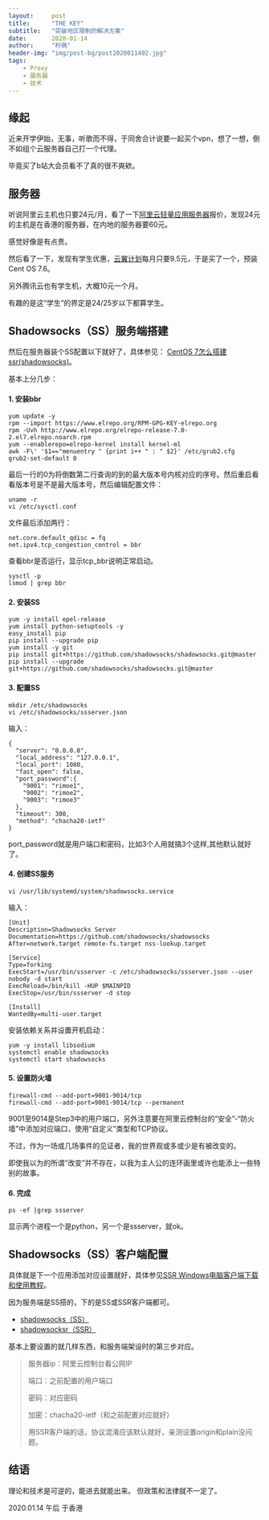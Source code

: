 ```yaml
---
layout:     post
title:      "THE KEY"
subtitle:   "突破地区限制的解决方案"
date:       2020-01-14
author:     "柠萌"
header-img: "img/post-bg/post2020011402.jpg"
tags:
    - Proxy
    - 服务器
    - 技术
---
```


## 缘起

近来开学伊始，无事，听歌而不得，于同舍合计说要一起买个vpn，想了一想，倒不如组个云服务器自己打一个代理。

毕竟买了b站大会员看不了真的很不爽欸。

## 服务器

听说阿里云主机也只要24元/月，看了一下[阿里云轻量应用服务器](https://cn.aliyun.com/product/swas)报价，发现24元的主机是在香港的服务器，在内地的服务器要60元。

感觉好像是有点贵。

然后看了一下，发现有学生优惠，[云翼计划](https://promotion.aliyun.com/ntms/act/campus2018.html?utm_content=se_1003914638&gclid=CjwKCAiAx_DwBRAfEiwA3vwZYiKB5A5hF97p-yrIJgcsX6I4UgI3UpY4x8MovvFhFExb4ZKWywP1bxoCZgMQAvD_BwE)每月只要9.5元，于是买了一个，预装Cent OS 7.6。

另外腾讯云也有学生机，大概10元一个月。

有趣的是这“学生”的界定是24/25岁以下都算学生。

## Shadowsocks（SS）服务端搭建

然后在服务器装个SS配置以下就好了，具体参见：
[CentOS 7怎么搭建ssr(shadowsocks)](https://www.linuxrumen.com/fwqdj/875.html)。

基本上分几步：

#### 1. 安装bbr
``` shell
yum update -y
rpm --import https://www.elrepo.org/RPM-GPG-KEY-elrepo.org
rpm -Uvh http://www.elrepo.org/elrepo-release-7.0-2.el7.elrepo.noarch.rpm
yum --enablerepo=elrepo-kernel install kernel-ml
awk -F\' '$1=="menuentry " {print i++ " : " $2}' /etc/grub2.cfg
grub2-set-default 0
```

最后一行的0为将倒数第二行查询的到的最大版本号内核对应的序号。然后重启看看版本号是不是最大版本号，然后编辑配置文件：

``` shell
uname -r
vi /etc/sysctl.conf
```

文件最后添加两行：

```
net.core.default_qdisc = fq
net.ipv4.tcp_congestion_control = bbr
```

查看bbr是否运行，显示tcp_bbr说明正常启动。

``` shell
sysctl -p
lsmod | grep bbr
```

#### 2. 安装SS

``` shell
yum -y install epel-release
yum install python-setuptools -y
easy_install pip
pip install --upgrade pip
yum install -y git
pip install git+https://github.com/shadowsocks/shadowsocks.git@master
pip install --upgrade git+https://github.com/shadowsocks/shadowsocks.git@master
```

#### 3. 配置SS

``` shell
mkdir /etc/shadowsocks
vi /etc/shadowsocks/ssserver.json
```

输入：

```
{
  "server": "0.0.0.0",
  "local_address": "127.0.0.1",
  "local_port": 1080,
  "fast_open": false,
  "port_password":{
    "9001": "rimoe1",
    "9002": "rimoe2",
    "9003": "rimoe3"
  },
  "timeout": 300,
  "method": "chacha20-ietf"
}
```

port_password就是用户端口和密码，比如3个人用就搞3个这样,其他默认就好了。

#### 4. 创建SS服务

``` shell
vi /usr/lib/systemd/system/shadowsocks.service
```

输入：

```
[Unit]
Description=Shadowsocks Server
Documentation=https://github.com/shadowsocks/shadowsocks
After=network.target remote-fs.target nss-lookup.target

[Service]
Type=forking
ExecStart=/usr/bin/ssserver -c /etc/shadowsocks/ssserver.json --user nobody -d start
ExecReload=/bin/kill -HUP $MAINPID
ExecStop=/usr/bin/ssserver -d stop

[Install]
WantedBy=multi-user.target
```

安装依赖关系并设置开机启动：

``` shell
yum -y install libsodium
systemctl enable shadowsocks
systemctl start shadowsocks
```

#### 5. 设置防火墙

``` shell
firewall-cmd --add-port=9001-9014/tcp
firewall-cmd --add-port=9001-9014/tcp --permanent 
```

9001至9014是Step3中的用户端口，另外注意要在阿里云控制台的“安全”-“防火墙”中添加对应端口，使用“自定义”类型和TCP协议。

不过，作为一场或几场事件的见证者，我的世界观或多或少是有被改变的。

即使我以为的所谓“改变”并不存在，以我为主人公的连环画里或许也能添上一些特别的故事。


#### 6. 完成

``` shell
ps -ef |grep ssserver
```

显示两个进程一个是python，另一个是ssserver，就ok。

## Shadowsocks（SS）客户端配置
具体就是下一个应用添加对应设置就好，具体参见[SSR Windows电脑客户端下载和使用教程](https://garygeng.com/others/ssr-windows/)。

因为服务端是SS搭的，下的是SS或SSR客户端都可。

* [shadowsocks（SS）](https://shadowsocks.org/en/download/clients.html)
* [shadowsocksr（SSR）](https://github.com/shadowsocksrr)

基本上要设置的就几样东西，和服务端架设时的第三步对应。

> 服务器ip：阿里云控制台看公网IP
>
> 端口：之前配置的用户端口
>
> 密码：对应密码
>
> 加密：chacha20-ietf（和之前配置对应就好）
>
> 用SSR客户端的话，协议混淆应该默认就好，亲测设置origin和plain没问题。

## 结语
理论和技术是可逆的，能进去就能出来。
但政策和法律就不一定了。

2020.01.14 午后 于香港
